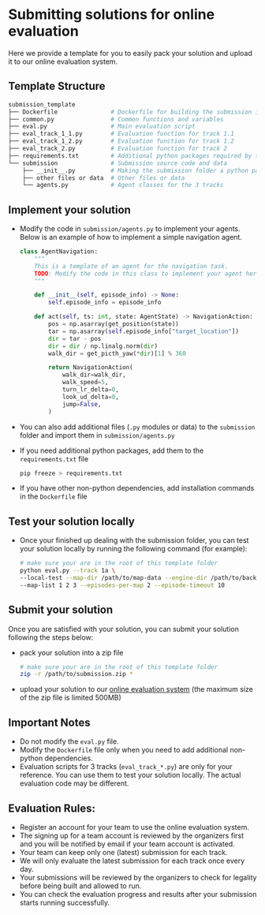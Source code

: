 # Submitting solutions for online evaluation

Here we provide a template for you to easily pack your solution and upload it to our online evaluation system.

## Template Structure

```bash
submission_template
├── Dockerfile               # Dockerfile for building the submission image
├── common.py                # Common functions and variables
├── eval.py                  # Main evaluation script
├── eval_track_1_1.py        # Evaluation function for track 1.1
├── eval_track_1_2.py        # Evaluation function for track 1.2
├── eval_track_2.py          # Evaluation function for track 2
├── requirements.txt         # Additional python packages required by the submission 
└── submission               # Submission source code and data
    ├── __init__.py          # Making the submission folder a python package
    ├── other files or data  # Other files or data
    └── agents.py            # Agent classes for the 3 tracks
```

## Implement your solution

- Modify the code in `submission/agents.py` to implement your agents. Below is an example of how to implement a simple navigation agent.

    ```python
    class AgentNavigation:
        """
        This is a template of an agent for the navigation task.
        TODO: Modify the code in this class to implement your agent here.
        """

        def __init__(self, episode_info) -> None:
            self.episode_info = episode_info

        def act(self, ts: int, state: AgentState) -> NavigationAction:
            pos = np.asarray(get_position(state))
            tar = np.asarray(self.episode_info["target_location"])
            dir = tar - pos
            dir = dir / np.linalg.norm(dir)
            walk_dir = get_picth_yaw(*dir)[1] % 360

            return NavigationAction(
                walk_dir=walk_dir,
                walk_speed=5,
                turn_lr_delta=0,
                look_ud_delta=0,
                jump=False,
            )
    ```

- You can also add additional files (`.py` modules or data) to the `submission` folder and import them in `submission/agents.py`
- If you need additional python packages, add them to the `requirements.txt` file

    ```bash
    pip freeze > requirements.txt
    ```

- If you have other non-python dependencies, add installation commands in the `Dockerfile` file

## Test your solution locally

- Once your finished up dealing with the submission folder, you can test your solution locally by running the following command (for example):

    ```bash
    # make sure your are in the root of this template folder
    python eval.py --track 1a \
    --local-test --map-dir /path/to/map-data --engine-dir /path/to/backend-engine \
    --map-list 1 2 3 --episodes-per-map 2 --episode-timeout 10
    ```

## Submit your solution

Once you are satisfied with your solution, you can submit your solution following the steps below:

- pack your solution into a zip file

    ```bash
    # make sure your are in the root of this template folder
    zip -r /path/to/submission.zip * 
    ```

- upload your solution to our [online evaluation system](https://wildscav-eval.inspirai.com) (the maximum size of the zip file is limited 500MB)

## Important Notes

- Do not modify the `eval.py` file.
- Modify the `Dockerfile` file only when you need to add additional non-python dependencies.
- Evaluation scripts for 3 tracks (`eval_track_*.py`) are only for your reference. You can use them to test your solution locally. The actual evaluation code may be different.

## Evaluation Rules:
  - Register an account for your team to use the online evaluation system.
  - The signing up for a team account is reviewed by the organizers first and you will be notified by email if your team account is activated.
  - Your team can keep only one (latest) submission for each track.
  - We will only evaluate the latest submission for each track once every day.
  - Your submissions will be reviewed by the organizers to check for legality before being built and allowed to run.
  - You can check the evaluation progress and results after your submission starts running successfully.
